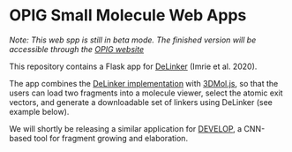 # OPIG Small Molecule Web Apps

*Note: This web spp is still in beta mode. The finished version will be accessible through the [OPIG website](http://opig.stats.ox.ac.uk/)*

This repository contains a Flask app for [DeLinker](https://pubs.acs.org/doi/10.1021/acs.jcim.9b01120) (Imrie et al. 2020). 

The app combines the [DeLinker implementation](https://github.com/oxpig/DeLinker) with [3DMol.js](https://3dmol.csb.pitt.edu/), so that the users can load two fragments into a molecule viewer, select the atomic exit vectors, and generate a downloadable set of linkers using DeLinker (see example below).

We will shortly be releasing a similar application for [DEVELOP](https://pubs.rsc.org/en/content/articlelanding/2021/sc/d1sc02436a), a CNN-based tool for fragment growing and elaboration.
